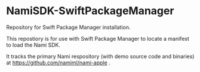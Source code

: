 # NamiSDK-SwiftPackageManager
Repository for Swift Package Manager installation.

This repostiory is for use with Swift Package Manager to locate a manifest to load the Nami SDK.

It tracks the primary Nami respository (with demo source code and binaries) at https://github.com/namiml/nami-apple .

